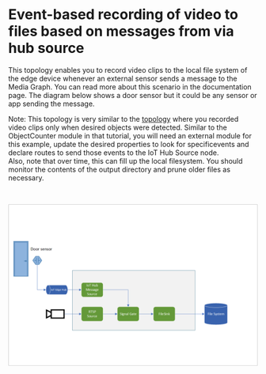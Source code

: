 # Event-based recording of video to files based on messages from via hub source

This topology enables you to record video clips to the local file system of the edge device whenever an external sensor sends a message to the Media Graph. You can read more about this scenario in the documentation page. The diagram below shows a door sensor but it could be any sensor or app sending the message.  

Note: This topology is very similar to the [topology](../evr-hubMessage-assets/topology.json) where you recorded video clips only when desired objects were detected. Similar to the ObjectCounter module in that tutorial, you will need an external module for this example, update the desired properties to look for specificevents and declare routes to send those events to the IoT Hub Source node.  
Also, note that over time, this can fill up the local filesystem. You should monitor the contents of the output directory and prune older files as necessary.  

<br>
<p align="center">
  <img src="./topology.png" title="Event-based recording of video to files based on messages from via hub source"/>
</p>
<br>
